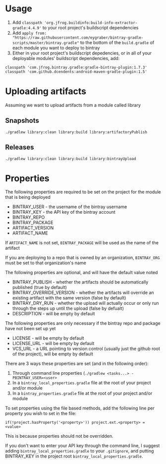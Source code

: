 # Usage
1. Add `classpath 'org.jfrog.buildinfo:build-info-extractor-gradle:4.4.9'` to your root project's buildscript dependencies
2. Add `apply from: "https://raw.githubusercontent.com/eygraber/bintray-gradle-scripts/master/bintray.gradle"` to the bottom of the `build.gradle` of each module you want to deploy to bintray
3. Either in your root project's buildscript depedencies, or in all of your deployable modules' buildscript dependencies, add:
```
classpath 'com.jfrog.bintray.gradle:gradle-bintray-plugin:1.7.3'
classpath 'com.github.dcendents:android-maven-gradle-plugin:1.5'
```

# Uploading artifacts
Assuming we want to upload artifacts from a module called library

## Snapshots
`./gradlew library:clean library:build library:artifactoryPublish` 

## Releases
`./gradlew library:clean library:build library:bintrayUpload`

# Properties
The following properties are required to be set on the project for the module that is being deployed

* BINTRAY_USER - the username of the bintray username
* BINTRAY_KEY - the API key of the bintray account
* BINTRAY_REPO
* BINTRAY_PACKAGE
* ARTIFACT_VERSION
* ARTIFACT_NAME

If `ARTIFACT_NAME` is not set, `BINTRAY_PACKAGE` will be used as the name of the artifact

If you are deploying to a repo that is owned by an organization, `BINTRAY_ORG` must be set to that organization's name

The following properties are optional, and will have the default value noted
* BINTRAY_PUBLISH - whether the artifacts should be automatically published (true by default)
* BINTRAY_OVERRIDE_VERSION - whether the artifacts will override an existing artifact with the same version (false by default)
* BINTRAY_DRY_RUN - whether the upload will actually occur or only run through the steps up until the upload (false by defualt)
* DESCRIPTION - will be empty by default

The following properties are only necessary if the bintray repo and package have not been set up yet
* LICENSE - will be empty by default
* LICENSE_URL - will be empty by default
* VCS_URL - a URL pointing to version control (usually just the github root of the project), will be empty by default

There are 3 ways these properties are set (and in the following order):
1. Through command line properties (`./gradlew <tasks...> -PBINTRAY_USER=<user>`
2. In a `bintray_local_properties.gradle` file at the root of your project and/or module
3. In a `bintray_properties.gradle` file at the root of your project and/or module

To set properties using the file based methods, add the following line per property you wish to set in the file:

`if(!project.hasProperty('<property>')) project.ext.<property> = <value>`

This is because properties should not be overridden.

If you don't want to enter your API key through the command line, I suggest adding `bintray_local_properties.gradle` to your `.gitignore`, and putting BINTRAY_KEY in the project root `bintray_local_properties.gradle`.
